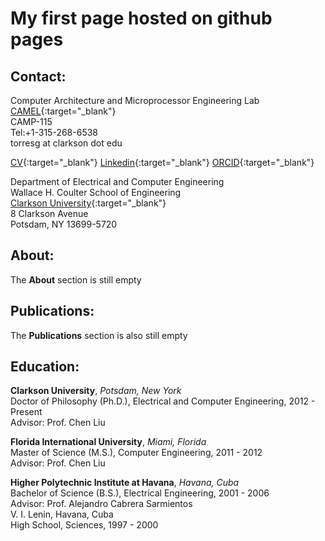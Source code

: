 # My first page hosted on github pages

## Contact:
Computer Architecture and Microprocessor Engineering Lab [CAMEL](http://camel.clarkson.edu){:target="_blank"}  
CAMP-115  
Tel:+1-315-268-6538  
torresg at clarkson dot edu  

[CV](https://people.clarkson.edu/~torresg/vitae/Gildo_Torres_CV.pdf){:target="_blank"}   [Linkedin](https://www.linkedin.com/in/floating-point){:target="_blank"}  [ORCID](http://orcid.org/0000-0001-5758-4842){:target="_blank"}

Department of Electrical and Computer Engineering  
Wallace H. Coulter School of Engineering  
[Clarkson University](https://www.clarkson.edu){:target="_blank"}  
8 Clarkson Avenue  
Potsdam, NY 13699-5720  

## About:
The **About** section is still empty

## Publications: 
The **Publications** section is also still empty

## Education: 
**Clarkson University**, *Potsdam, New York*  
Doctor of Philosophy (Ph.D.), Electrical and Computer Engineering, 2012 - Present  
Advisor: Prof. Chen Liu  

**Florida International University**, *Miami, Florida*  
Master of Science (M.S.), Computer Engineering, 2011 - 2012  
Advisor: Prof. Chen Liu  

**Higher Polytechnic Institute at Havana**, *Havana, Cuba*  
Bachelor of Science (B.S.), Electrical Engineering, 2001 - 2006  
Advisor: Prof. Alejandro Cabrera Sarmientos  
V. I. Lenin, Havana, Cuba  
High School, Sciences, 1997 - 2000

